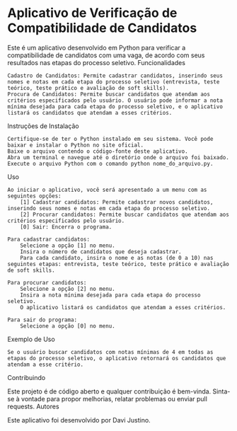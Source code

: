 <h1>Aplicativo de Verificação de Compatibilidade de Candidatos</h1>

Este é um aplicativo desenvolvido em Python para verificar a compatibilidade de candidatos com uma vaga, de acordo com seus resultados nas etapas do processo seletivo.
Funcionalidades

    Cadastro de Candidatos: Permite cadastrar candidatos, inserindo seus nomes e notas em cada etapa do processo seletivo (entrevista, teste teórico, teste prático e avaliação de soft skills).
    Procura de Candidatos: Permite buscar candidatos que atendam aos critérios especificados pelo usuário. O usuário pode informar a nota mínima desejada para cada etapa do processo seletivo, e o aplicativo listará os candidatos que atendam a esses critérios.

Instruções de Instalação

    Certifique-se de ter o Python instalado em seu sistema. Você pode baixar e instalar o Python no site oficial.
    Baixe o arquivo contendo o código-fonte deste aplicativo.
    Abra um terminal e navegue até o diretório onde o arquivo foi baixado.
    Execute o arquivo Python com o comando python nome_do_arquivo.py.

Uso

    Ao iniciar o aplicativo, você será apresentado a um menu com as seguintes opções:
        [1] Cadastrar candidatos: Permite cadastrar novos candidatos, inserindo seus nomes e notas em cada etapa do processo seletivo.
        [2] Procurar candidatos: Permite buscar candidatos que atendam aos critérios especificados pelo usuário.
        [0] Sair: Encerra o programa.

    Para cadastrar candidatos:
        Selecione a opção [1] no menu.
        Insira o número de candidatos que deseja cadastrar.
        Para cada candidato, insira o nome e as notas (de 0 a 10) nas seguintes etapas: entrevista, teste teórico, teste prático e avaliação de soft skills.

    Para procurar candidatos:
        Selecione a opção [2] no menu.
        Insira a nota mínima desejada para cada etapa do processo seletivo.
        O aplicativo listará os candidatos que atendam a esses critérios.

    Para sair do programa:
        Selecione a opção [0] no menu.

Exemplo de Uso

    Se o usuário buscar candidatos com notas mínimas de 4 em todas as etapas do processo seletivo, o aplicativo retornará os candidatos que atendam a esse critério.

Contribuindo

Este projeto é de código aberto e qualquer contribuição é bem-vinda. Sinta-se à vontade para propor melhorias, relatar problemas ou enviar pull requests.
Autores

Este aplicativo foi desenvolvido por Davi Justino.
